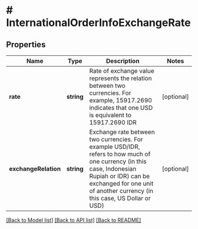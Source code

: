 # # InternationalOrderInfoExchangeRate

## Properties

Name | Type | Description | Notes
------------ | ------------- | ------------- | -------------
**rate** | **string** | Rate of exchange value represents the relation between two currencies. For example, 15917.2690 indicates that one USD is equivalent to 15917.2690 IDR | [optional]
**exchangeRelation** | **string** | Exchange rate between two currencies. For example USD/IDR, refers to how much of one currency (in this case, Indonesian Rupiah or IDR) can be exchanged for one unit of another currency (in this case, US Dollar or USD) | [optional]

[[Back to Model list]](../../README.md#models) [[Back to API list]](../../README.md#endpoints) [[Back to README]](../../README.md)
